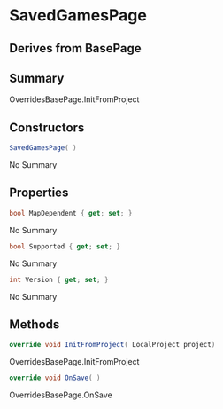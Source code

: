 # SavedGamesPage

## Derives from BasePage

## Summary

OverridesBasePage.InitFromProject
## Constructors

```c#
SavedGamesPage( ) 
```
No Summary
## Properties

```c#
bool MapDependent { get; set; } 
```
No Summary
```c#
bool Supported { get; set; } 
```
No Summary
```c#
int Version { get; set; } 
```
No Summary
## Methods

```c#
override void InitFromProject( LocalProject project) 
```
OverridesBasePage.InitFromProject
```c#
override void OnSave( ) 
```
OverridesBasePage.OnSave
